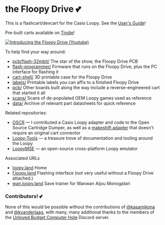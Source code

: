 # the Floopy Drive 💕

This is a flashcart/devcart for the Casio Loopy. See the [User's Guide](https://github.com/partlyhuman/loopycart/wiki)!

Pre-built carts available on [Tindie](https://www.tindie.com/products/partlyhuman/the-floopy-drive/)!

[![Introducing the Floopy Drive (Youtube)](http://img.youtube.com/vi/dMUZkTdj_GA/0.jpg)](http://www.youtube.com/watch?v=dMUZkTdj_GA "Introducing the Floopy Drive")

To help find your way around:

* [pcb/flash-32mbit/](pcb/flash-32mbit/) The star of the show, the Floopy Drive PCB
* [flash-programmer/](flash-programmer/) Firmware that runs on the Floopy Drive, plus the PC interface for flashing it
* [cart-shell/](cart-shell/) 3D printable case for the Floopy Drive
* [labels/](labels/) Printable labels you can affix to a finished Floopy Drive
* [pcb/](pcb/) Other boards built along the way include a reverse-engineered cart that started it all
* [scans/](scans/) Scans of de-populated OEM Loopy games used as reference
* [data/](data/) Archive of relevant part datasheets for quick reference

Related repositories:

* [OSCR](https://github.com/sanni/cartreader) — I contributed a Casio Loopy adapter and code to the Open Source Cartridge Dumper, as well as a [makeshift adapter](https://github.com/partlyhuman/cartreader/tree/loopy-adapter-makeshift) that doesn't require an original cart connector
* [Loopy-Tools](https://github.com/kasamikona/Loopy-Tools) — a treasure trove of documentation and tooling around the Loopy
* [LoopyMSE](https://github.com/PSI-Rockin/LoopyMSE) — an open-source cross-platform Loopy emulator

Associated URLs
* [loopy.land](https://loopy.land/) Home
* [f.loopy.land](https://f.loopy.land/) Flashing interface (not very useful without a Floopy Drive attached.)
* [wan.loopy.land](https://wan.loopy.land/) Save trainer for Wanwan Aijou Monogatari

### Contributors! 💕

None of this would be possible without the contributions of [@kasamikona](https://github.com/kasamikona) and [@kvanderlaag](https://github.com/kvanderlaag), with many, many additional thanks to the members of the [Unloved Budget Computer Hole](https://discord.gg/DH8cArK2) Discord server.
